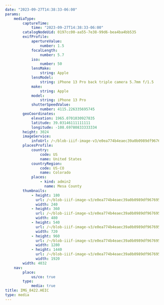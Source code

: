 ```yaml
---
date: "2023-09-27T14:38:33-06:00"
params:
    mediaType:
        captureTime:
            time: "2023-09-27T14:38:33-06:00"
        catalogNodeUid: 0197cc00-aa55-7e38-99d6-bea4ba4bb535
        exifProfile:
            apertureValue:
                number: 1.5
            focalLength:
                number: 5.7
            iso:
                number: 50
            lensMake:
                string: Apple
            lensModel:
                string: iPhone 13 Pro back triple camera 5.7mm f/1.5
            make:
                string: Apple
            model:
                string: iPhone 13 Pro
            shutterSpeedValue:
                number: 4115.226335695745
        geoCoordinates:
            elevation: 1965.0701030927835
            latitude: 39.03146111111111
            longitude: -108.69780833333334
        height: 3024
        imageService:
            infoUrl: /~/blob-iiif-image-v3/e0ea774b4eaec39a0b0989df967695729ec0e352d34cf482f2a8d82d15963382/info.json
        placesProfile:
            country:
                code: US
                name: United States
            countryRegion:
                code: US-CO
                name: Colorado
            places:
                - kind: admin2
                  name: Mesa County
        thumbnails:
            - height: 180
              url: /~/blob-iiif-image-v3/e0ea774b4eaec39a0b0989df967695729ec0e352d34cf482f2a8d82d15963382/full/240%2C180/0/default.jpg
              width: 240
            - height: 360
              url: /~/blob-iiif-image-v3/e0ea774b4eaec39a0b0989df967695729ec0e352d34cf482f2a8d82d15963382/full/480%2C360/0/default.jpg
              width: 480
            - height: 540
              url: /~/blob-iiif-image-v3/e0ea774b4eaec39a0b0989df967695729ec0e352d34cf482f2a8d82d15963382/full/720%2C540/0/default.jpg
              width: 720
            - height: 960
              url: /~/blob-iiif-image-v3/e0ea774b4eaec39a0b0989df967695729ec0e352d34cf482f2a8d82d15963382/full/1280%2C960/0/default.jpg
              width: 1280
            - height: 1440
              url: /~/blob-iiif-image-v3/e0ea774b4eaec39a0b0989df967695729ec0e352d34cf482f2a8d82d15963382/full/1920%2C1440/0/default.jpg
              width: 1920
        width: 4032
    nav:
        place:
            us/co: true
        type:
            media: true
title: IMG_8422.HEIC
type: media
---
```

